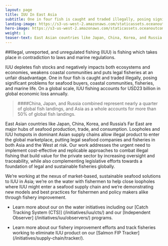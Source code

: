 ```yaml
---
layout: page 
title: IUU In East Asia
subtitle: One in four fish is caught and traded illegally, posing significant problems for seafood buyers, coastal communities, fisheries, and marine life.
landing-image: https://s3-us-west-2.amazonaws.com/staticassets.oceanoutcomes.org/rollover+images/iuu-hover.jpg
hero-image: https://s3-us-west-2.amazonaws.com/staticassets.oceanoutcomes.org/hero+photos/iuuhero.jpg
weight: 1
teaser-text: East Asian countries like Japan, China, Korea, and Russia’s Far East are major hubs of seafood production, trade, and consumption. Loopholes and IUU hotspots in dominant Asian supply chains allow illegal product to enter the global marketplace, putting legal seafood companies and fisheries in both Asia and the West at risk.
---
```

##Illegal, unreported, and unregulated fishing (IUU) is fishing which takes place in contradiction to laws and marine regulations. 

IUU depletes fish stocks and negatively impacts both ecosystems and economies, weakens coastal communities and puts legal fisheries at an unfair disadvantage. One in four fish is caught and traded illegally, posing significant problems for seafood buyers, coastal communities, fisheries, and marine life. On a global scale, IUU fishing accounts for USD23 billion in global economic loss annually.

> ####China, Japan, and Russia combined represent nearly a quarter of global fish landings, and Asia as a whole accounts for more than 50% of global fish landings.

East Asian countries like Japan, China, Korea, and Russia’s Far East are major hubs of seafood production, trade, and consumption. Loopholes and IUU hotspots in dominant Asian supply chains allow illegal product to enter the global marketplace, putting legal seafood companies and fisheries in both Asia and the West at risk. Our work addresses the urgent need to implement cost-effective and replicable approaches to combat illegal fishing that build value for the private sector by increasing oversight and traceability, while also complementing legislative efforts towards a foundation of legal and sustainable fisheries globally. 

We’re working at the nexus of market-based, sustainable seafood solutions to IUU in Asia; we’re on the water with fishermen to help close loopholes where IUU might enter a seafood supply chain and we’re demonstrating new models and best practices for fishermen and policy makers alike through fishery improvement. 

* Learn more about our on the water initiatives including our [Catch Tracking System (CTS)] (/initiatives/iuu/cts/) and our [Independent Observer] (/initiatives/iuu/observers/) programs.

* Learn more about our fishery improvement efforts and track fisheries working to eliminate IUU product on our [Salmon FIP Tracker] (/initiatives/supply-chain/tracker/).



